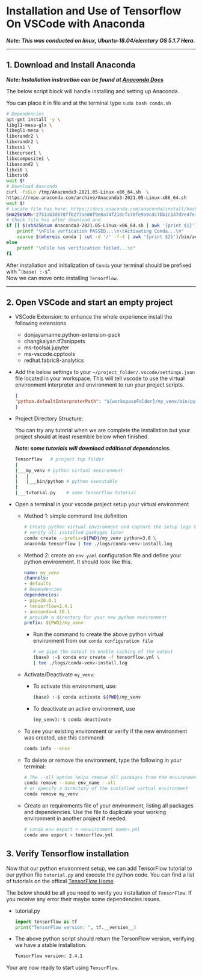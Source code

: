# Installation and Use of Tensorflow On VSCode with Anaconda

***Note: This was conducted on linux, Ubuntu-18.04/elemtary OS 5.1.7 Hera.***

---

## 1. Download and Install Anaconda

***Note: Installation instruction can be found at [Anaconda Docs](https://docs.anaconda.com/anaconda/install/linux/)***

The below script block will handle installing and setting up Anaconda.

You can place it in file and at the terminal type `sudo bash conda.sh`

```bash
# Dependencies
apt-get install -y \
libgl1-mesa-glx \
libegl1-mesa \
libxrandr2 \
libxrandr2 \
libxss1 \
libxcursor1 \
libxcomposite1 \
libasound2 \
libxi6 \
libxtst6
wait $!
# Download Anaconda
curl -fsSLo /tmp/Anaconda3-2021.05-Linux-x86_64.sh  \
https://repo.anaconda.com/archive/Anaconda3-2021.05-Linux-x86_64.sh
wait $!
# Locate file has here: https://docs.anaconda.com/anaconda/install/hashes/lin-3-64/
SHA256SUM="2751ab3d678ff0277ae80f9e8a74f218cfc70fe9a9cdc7bb1c137d7e47e33d53"
# Check file has after download and 
if [[ $(sha256sum Anaconda3-2021.05-Linux-x86_64.sh | awk '{print $1}') =~ ^(${SHA256SUM})$ ]]; then
    printf "\nFile verfication PASSED...\n\tActivating Conda...\n"
    source $(whereis conda | cut -d '/' -f-4 | awk '{print $2}')/bin/activate
else
    printf "\nFile has verification failed...\n"
fi

```

After installation and initialization of `Conda` your terminal should be prefixed with "`(base) :-$`".<br/>
Now we can move onto installing `Tensorflow`.

---

## 2. Open VSCode and start an empty project

- VSCode Extension: to enhance the whole experience install the following extensions
    - donjayamanne.python-extension-pack
    - changkaiyan.tf2snippets
    - ms-toolsai.jupyter
    - ms-vscode.cpptools
    - redhat.fabric8-analytics

- Add the below settings to your `~/project_folder/.vscode/settings.json` file located in your workspace. This will tell vscode to use the virtual environment interpreter and environment to run your project scripts.

    ```json
    {
    "python.defaultInterpreterPath": "${workspaceFolder}/my_venv/bin/python"
    }
    ```
- Project Directory Structure: 

    You can try any tutorial when we are complete the installation but your project should at least resemble below when finished. 

    ***Note: some tutorials will download additional dependencies.***

    ```bash
    Tensorflow   # project top folder
    |
    |___my_venv # python virtual environment
    |   |
    |   |___bin/python # python executable
    |
    |___tutorial.py    # some Tensorflow tutorial
    
    ```

- Open a terminal in your vscode project setup your virtual environment
    - Method 1: simple command line definition
    
        ```bash
        # Create python virtual environment and capture the setup logs to 
        # verify all installed packages later
        conda create --prefix=${PWD}/my_venv python=3.8 \
        anaconda tensorflow | tee ./logs/conda-venv-install.log
        ```

    - Method 2: create an `env.yaml` configuration file and define your python environment. It should look like this.
    
        ```yaml
        name: my_venv
        channels: 
        - defaults
        # Dependencies
        dependencies:
        - pip=20.0.1
        - tensorflow=2.4.1
        - anaconda=4.10.1
        # provide a directory for your new python environment
        prefix: ${PWD}/my_venv
        ```
        
        - Run the command to create the above python virtual environment from our `conda configuration file`
        
            ```bash
            # we pipe the output to enable caching of the output
            (base) :-$ conda env create -f tensorflow.yml \
            | tee ./logs/conda-venv-install.log
            ```

    - Activate/Deactivate `my_venv`:
        - To activate this environment, use:
            ```bash
            (base) :-$ conda activate ${PWD}/my_venv
            ```
        - To deactivate an active environment, use
            ```bash
            (my_venv):-$ conda deactivate
            ```
    - To see your existing environment or verify if the new environment was created, use this command:
        ```bash
        conda info --envs
        ```

    - To delete or remove the environment, type the following in your terminal:
        ```bash
        # The --all option helps remove all packages from the environment named env_name
        conda remove --name env_name --all
        # or specify a directory of the installed virtual environment
        conda remove my_venv
        ```

    - Create an requirements file of your environment, listing all packages and dependencies. Use the file to duplicate your working environment in another project if needed.
    
        ```bash
        # conda env export > <environment name>.yml 
        conda env export > tensorflow.yml 
        ```
## 3. Verify Tensorflow installation

Now that our python environment setup, we can add TensorFlow tutorial to our python file `tutorial.py` and execute the python code. You can find a list of tutorials on the offical [TensorFlow Home](https://www.tensorflow.org/tutorials)

The below should be all you need to verify you installation of `TensorFlow`. If you receive any error their maybe some dependencies issues.

- tutorial.py
    ```python
    import tensorflow as tf
    print("TensorFlow version: ", tf.__version__)
    ```

- The above python script should return the TersonFlow version, verifying we have a stable installation.

    ```bash
    TensorFlow version: 2.4.1
    ```

Your are now ready to start using `TensorFlow`.